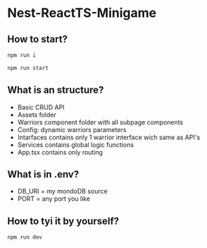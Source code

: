 # Nest-ReactTS-Minigame
## How to start?
```cmd
npm run i
```
```cmd
npm run start
```
## What is an structure?
- Basic CRUD API
- Assets folder
- Warriors component folder with all subpage components
- Config: dynamic warriors parameters
- Intarfaces contains only 1 warrior interface wich same as API's
- Services contains global logic functions
- App.tsx contains only routing
## What is in .env?
- DB_URI = my mondoDB source
- PORT = any port you like
## How to tyi it by yourself?
```cmd
npm run dev
```
